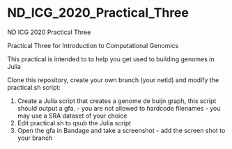 # ND_ICG_2020_Practical_Three
ND ICG 2020 Practical Three

Practical Three for Introduction to Computational Genomics

This practical is intended to to help you get used to building genomes in Julia

Clone this repository, create your own branch (your netid) and modify the practical.sh script:

  1. Create a Julia script that creates a genome de buijn graph, this script should output a gfa. 
    - you are not allowed to hardcode filenames
    - you may use a SRA dataset of your choice
  2. Edit practical.sh to qsub the Julia script
  3. Open the gfa in Bandage and take a screenshot
    - add the screen shot to your branch
